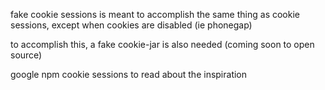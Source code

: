 fake cookie sessions is meant to accomplish the same thing as cookie sessions, except when cookies are disabled (ie phonegap)

to accomplish this, a fake cookie-jar is also needed (coming soon to open source)

google npm cookie sessions to read about the inspiration